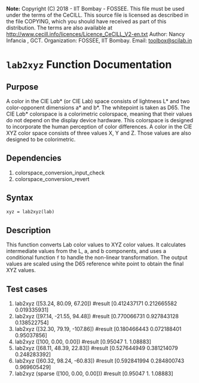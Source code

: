 **Note:** Copyright (C) 2018 - IIT Bombay - FOSSEE. This file must be used under the terms of the CeCILL. This source file is licensed as described in the file COPYING, which you should have received as part of this distribution.  The terms are also available at http://www.cecill.info/licences/Licence_CeCILL_V2-en.txt Author: Nancy Infancia , GCT. Organization: FOSSEE, IIT Bombay. Email: toolbox@scilab.in



# `lab2xyz` Function Documentation

## Purpose

A color in the CIE L*a*b* (or CIE Lab) space consists of lightness L* and two color-opponent dimensions a* and b*. The whitepoint is taken as D65. The CIE L*a*b* colorspace is a colorimetric colorspace, meaning that their values do not depend on the display device hardware. This colorspace is designed to incorporate the human perception of color differences. A color in the CIE XYZ color space consists of three values X, Y and Z. Those values are also designed to be colorimetric.

## Dependencies
  1. colorspace_conversion_input_check 
  2. colorspace_conversion_revert

## Syntax

```scilab
xyz = lab2xyz(lab)
```
## Description

This function converts Lab color values to XYZ color values. It calculates intermediate values from the L, a, and b components, and uses a conditional function `f` to handle the non-linear transformation. The output values are scaled using the D65 reference white point to obtain the final XYZ values.

## Test cases

1. lab2xyz ([53.24, 80.09, 67.20])  #result [0.412437171   0.212665582   0.019335931]
2. lab2xyz ([97.14, -21.55, 94.48])  #result [0.770066731   0.927843128   0.138522754]
3. lab2xyz ([32.30, 79.19, -107.86]) #result [0.180466443   0.072188401   0.95037856]
4. lab2xyz ([100, 0.00, 0.00]) #result [0.95047   1.   1.08883]
5. lab2xyz ([68.11, 48.39, 22.83]) #result [0.527644949   0.381214079   0.248283392]
6. lab2xyz ([60.32, 98.24, -60.83]) #result [0.592841994   0.284800743   0.969605429]
7. lab2xyz (sparse ([100, 0.00, 0.00])) #result [0.95047   1.   1.08883]
